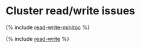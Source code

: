 # Cluster read/write issues

{% include [read-write-minitoc](../../_qa/managed-mysql/minitoc/read-write.md) %}

{% include [read-write](../../_qa/managed-mysql/read-write.md) %}
